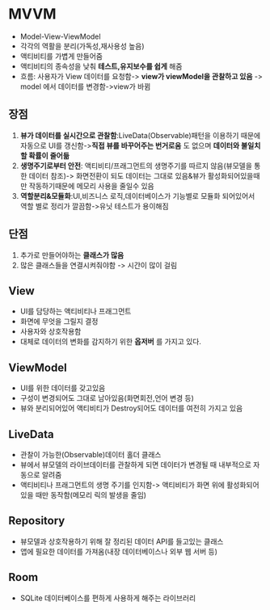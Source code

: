 # MVVM
* Model-View-ViewModel
* 각각의 역활을 분리(가독성,재사용성 높음)
* 액티비티를 가볍게 만들어줌
* 액티비티의 종속성을 낮춰 __테스트,유지보수를 쉽게__ 해줌
* 흐름: 사용자가 View 데이터를 요청함-> __view가 viewModel을 관찰하고 있음__ -> model 에서 데이터를 변경함->view가 바뀜
## 장점
1. __뷰가 데이터를 실시간으로 관찰함__:LiveData(Observable)패턴을 이용하기 때문에 자동으로 UI를 갱신함->__직접 뷰를 바꾸어주는 번거로움__ 도 없으며 __데이터와 불일치할 확률이 줄어듦__
2. __생명주기로부터 안전__: 액티비티/프래그먼트의 생명주기를 따르지 않음(뷰모델을 통한 데이터 참조)-> 화면전환이 되도 데이터는 그대로 있음&뷰가 활성화되어있을때만 작동하기때문에 메모리 사용을 줄일수 있음
3. __역할분리&모듈화__:UI,비즈니스 로직,데이터베이스가 기능별로 모듈화 되어있어서 역할 별로 정리가 깔끔함->유닛 테스트가 용이해짐
## 단점
1. 추가로 만들어야하는 __클래스가 많음__
2. 많은 클래스들을 연결시켜줘야함
-> 시간이 많이 걸림
## View
* UI를 담당하는 액티비티나 프래그먼트
* 화면에 무엇을 그릴지 결정
* 사용자와 상호작용함
* 대체로 데이터의 변화를 감지하기 위한 __옵저버__ 를 가지고 있다.
## ViewModel
* UI를 위한 데이터를 갖고있음
* 구성이 변경되어도 그대로 남아있음(화면회전,언어 변경 등)
* 뷰와 분리되어있어 액티비티가 Destroy되어도 데이터를 여전히 가지고 있음
## LiveData
* 관찰이 가능한(Observable)데이터 홀더 클래스
* 뷰에서 뷰모델의 라이브데이터를 관찰하게 되면 데이터가 변경될 때 내부적으로 자동으로 알려줌
* 액티비티나 프래그먼트의 생명 주기를 인지함-> 액티비티가 화면 위에 활성화되어 있을 때만 동작함(메모리 릭의 발생을 줄임)
## Repository
* 뷰모델과 상호작용하기 위해 잘 정리된 데이터 API를 들고있는 클래스
* 앱에 필요한 데이터를 가져옴(내장 데이터베이스나 외부 웹 서버 등)
## Room
* SQLite 데이터베이스를 편하게 사용하게 해주는 라이브러리